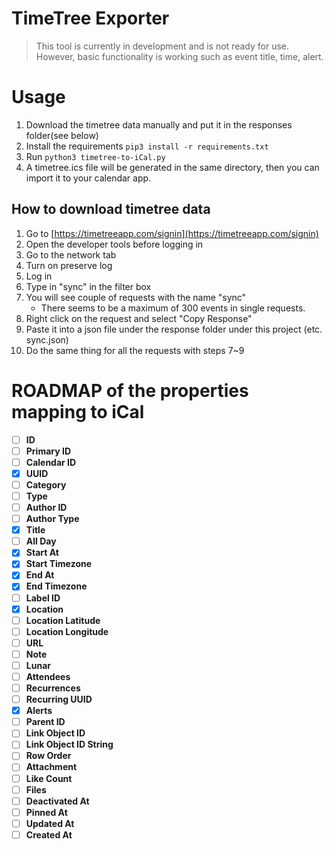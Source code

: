 # TimeTree Exporter
> This tool is currently in development and is not ready for use.
> However, basic functionality is working such as event title, time, alert.
> 
# Usage
1. Download the timetree data manually and put it in the responses folder(see below)
2. Install the requirements `pip3 install -r requirements.txt`
3. Run `python3 timetree-to-iCal.py`
4. A timetree.ics file will be generated in the same directory, then you can import it to your calendar app.

## How to download timetree data
1. Go to [https://timetreeapp.com/signin](https://timetreeapp.com/signin)
2. Open the developer tools before logging in
3. Go to the network tab
4. Turn on preserve log
5. Log in
6. Type in "sync" in the filter box
7. You will see couple of requests with the name "sync"
   - There seems to be a maximum of 300 events in single requests.
8. Right click on the request and select "Copy Response"
9.  Paste it into a json file under the response folder under this project (etc. sync.json)
10. Do the same thing for all the requests with steps 7~9


# ROADMAP of the properties mapping to iCal
- [ ] **ID**
- [ ] **Primary ID**
- [ ] **Calendar ID**
- [x] **UUID**
- [ ] **Category**
- [ ] **Type**
- [ ] **Author ID**
- [ ] **Author Type**
- [x] **Title**
- [ ] **All Day**
- [x] **Start At**
- [x] **Start Timezone**
- [x] **End At**
- [x] **End Timezone**
- [ ] **Label ID**
- [x] **Location**
- [ ] **Location Latitude**
- [ ] **Location Longitude**
- [ ] **URL**
- [ ] **Note**
- [ ] **Lunar**
- [ ] **Attendees**
- [ ] **Recurrences**
- [ ] **Recurring UUID**
- [x] **Alerts**
- [ ] **Parent ID**
- [ ] **Link Object ID**
- [ ] **Link Object ID String**
- [ ] **Row Order**
- [ ] **Attachment**
- [ ] **Like Count**
- [ ] **Files**
- [ ] **Deactivated At**
- [ ] **Pinned At**
- [ ] **Updated At**
- [ ] **Created At**
